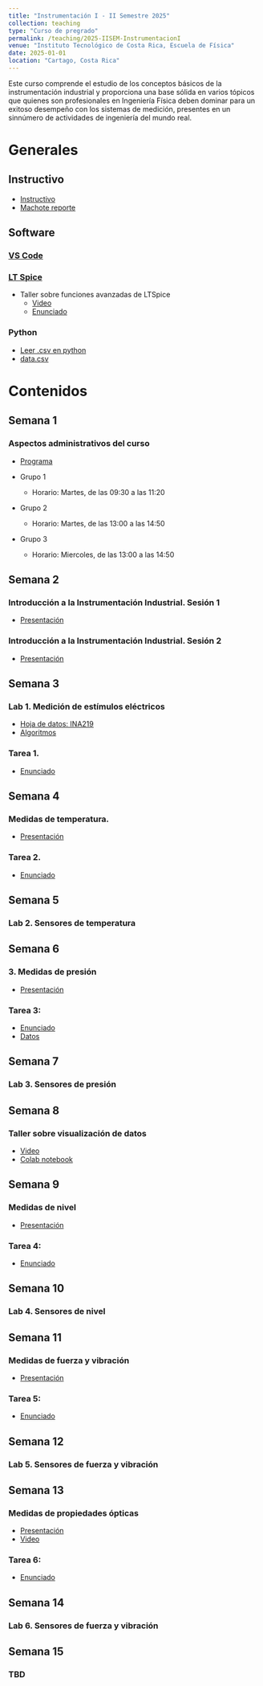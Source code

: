 ```yaml
---
title: "Instrumentación I - II Semestre 2025"
collection: teaching
type: "Curso de pregrado"
permalink: /teaching/2025-IISEM-InstrumentacionI
venue: "Instituto Tecnológico de Costa Rica, Escuela de Física"
date: 2025-01-01
location: "Cartago, Costa Rica"
---
```

Este curso comprende el estudio de los conceptos básicos de la instrumentación industrial y proporciona una base sólida en varios tópicos que quienes son profesionales en Ingeniería Física deben dominar para un exitoso desempeño con los sistemas de medición, presentes en un sinnúmero de actividades de ingeniería del mundo real.

# Generales
## Instructivo
* [Instructivo](https://github.com/juanjorojash/instrumentacion_I/blob/master/instructivo/00_instructivo.pdf)
* [Machote reporte](https://github.com/juanjorojash/instrumentacion_I/blob/master/instructivo/reporte.tex)

## Software

### [VS Code](https://code.visualstudio.com/download)
### [LT Spice](https://www.analog.com/en/design-center/design-tools-and-calculators/ltspice-simulator.html)
* Taller sobre funciones avanzadas de LTSpice
   * [Video](https://www.youtube.com/watch?v=zHD7Y2LBVH0)
   * [Enunciado](https://estudianteccr-my.sharepoint.com/:b:/g/personal/prof_juan_rojas_estudiantec_cr/EfXS7vWKRZdGuhqq1opP8FEBYMEAtVKjedhkPwLMo09v0Q?e=YjHzTk)
   
### Python
* [Leer .csv en python](https://colab.research.google.com/drive/1YVJyWnTlSJ3F9WBlO-NQANxnusqROjwX?usp=sharing)
* [data.csv](https://estudianteccr-my.sharepoint.com/:u:/g/personal/prof_juan_rojas_estudiantec_cr/ET9qN1KRqj5Eq4c7srjrPkIB2AyT9_MevsOqnhR0aFeE8w?e=2PGylx)
   
# Contenidos

## Semana 1
### Aspectos administrativos del curso
* [Programa](https://estudianteccr-my.sharepoint.com/:b:/g/personal/prof_juan_rojas_estudiantec_cr/EQVFkz82K1lHmOT_3umZ4XsBtAgky_hNbrUIx1mNGu154g?e=bq4KkL)

* Grupo 1
   * Horario: Martes, de las 09:30 a las 11:20
* Grupo 2
   * Horario: Martes, de las 13:00 a las 14:50
* Grupo 3
   * Horario: Miercoles, de las 13:00 a las 14:50

## Semana 2
### Introducción a la Instrumentación Industrial. Sesión 1
* [Presentación](https://estudianteccr-my.sharepoint.com/:b:/g/personal/prof_juan_rojas_estudiantec_cr/EQdAJYjvaEhMroNYkio9ku4BEX20iHap58oArHoGIT5gXw?e=bZzgfh)

### Introducción a la Instrumentación Industrial. Sesión 2
* [Presentación](https://estudianteccr-my.sharepoint.com/:b:/g/personal/prof_juan_rojas_estudiantec_cr/Ec5JXy17Q5FAkW60xv15trIBdjdaG3Fd-XEphw109JX96w?e=3kF7yh)

## Semana 3

### Lab 1. Medición de estímulos eléctricos
* [Hoja de datos: INA219](https://www.ti.com/lit/ds/symlink/ina219.pdf)
* [Algoritmos](https://github.com/juanjorojash/instrumentacion_I/tree/master/algoritmos/L01)

### Tarea 1. 
* [Enunciado](https://estudianteccr-my.sharepoint.com/:b:/g/personal/prof_juan_rojas_estudiantec_cr/EUqIVmje6itFozSxAuQR-8ABA0w8OqvgGvdAClBRB-T72Q?e=L0qkLj)

## Semana 4

### Medidas de temperatura.
* [Presentación](https://estudianteccr-my.sharepoint.com/:b:/g/personal/prof_juan_rojas_estudiantec_cr/Ed88IgFv1JJFlF11Ptvp-B8B1a-PYg_5mOA5Fd1NSwKdOw?e=o8fkjY)

### Tarea 2. 
* [Enunciado](https://estudianteccr-my.sharepoint.com/:b:/g/personal/prof_juan_rojas_estudiantec_cr/EYwKHsRoPglMkMnXzDuFH2YBhzGzAtbqLTMPM5ecHEor6g?e=Y4PeTW)

## Semana 5

### Lab 2. Sensores de temperatura

## Semana 6

### 3. Medidas de presión
* [Presentación](https://estudianteccr-my.sharepoint.com/:b:/g/personal/prof_juan_rojas_estudiantec_cr/EfRyAQhsU4dAjSUAWhamDVoBM6l8ClwSxgoweDSb746LpA?e=XgCYad)

### Tarea 3: 
* [Enunciado](https://estudianteccr-my.sharepoint.com/:b:/g/personal/prof_juan_rojas_estudiantec_cr/Ec6DSOSBAGVBgWcqJp7HDWQBp2uZwC1XzToAE_DlQVx44A?e=PAOIQd)
* [Datos](https://estudianteccr-my.sharepoint.com/:u:/g/personal/prof_juan_rojas_estudiantec_cr/ES5u-pJPlFNBnMxKUXgPvi0B6mYtfNTDfYd4Du76JagNqA?e=5g6mPB)

## Semana 7

### Lab 3. Sensores de presión

## Semana 8

### Taller sobre visualización de datos

* [Video](https://www.youtube.com/watch?v=0K3tuhN1rJE&t=12s)
* [Colab notebook](https://colab.research.google.com/drive/1haYercJg4Ate2mbFjbSG0pPVMjEMOTsx?usp=sharing)

## Semana 9

### Medidas de nivel
* [Presentación](https://estudianteccr-my.sharepoint.com/:b:/g/personal/prof_juan_rojas_estudiantec_cr/EXYwHhL0y1xNnX3zOtBfaw0BHq6fZdA72Si6iXUrVGk3aA?e=Qxoi9L)

### Tarea 4: 
* [Enunciado](https://estudianteccr-my.sharepoint.com/:b:/g/personal/prof_juan_rojas_estudiantec_cr/EVWTrQYTWAZJj9ArW29HPOUBS_RqVoTUMsjnaooZWMHeow?e=wlSvG3)

## Semana 10

### Lab 4. Sensores de nivel

## Semana 11

### Medidas de fuerza y vibración
* [Presentación](https://estudianteccr-my.sharepoint.com/:b:/g/personal/prof_juan_rojas_estudiantec_cr/EY7NwfFrki5Mmx0ZfizG2cIBfUeB2jGVdrgTYNzII3QM6g?e=piuC56)

### Tarea 5: 
* [Enunciado](https://estudianteccr-my.sharepoint.com/:b:/g/personal/prof_juan_rojas_estudiantec_cr/ETqIF_VW_hxIjYTjjOebjg4B5rrl3iWz9SefTHgDDFkZkw?e=os6cOp)

## Semana 12

### Lab 5. Sensores de fuerza y vibración

## Semana 13

### Medidas de propiedades ópticas 
* [Presentación](https://estudianteccr-my.sharepoint.com/:b:/g/personal/prof_juan_rojas_estudiantec_cr/EWGH3s_jMNZHiMZ7t-FXzxcB7gdJl5j0RAHLHPcy2DbNNg?e=EdZXf9)
* [Video](https://estudianteccr.sharepoint.com/:v:/s/IIS-2021-InstrumentacinI/EY8vgQxjVpVBuShmy3uHs6kBHgFM2bQuhFhaEi96BNKCyQ?e=ovfBXq)

### Tarea 6: 
* [Enunciado](https://estudianteccr-my.sharepoint.com/:b:/g/personal/prof_juan_rojas_estudiantec_cr/EV7n37iejB5DviOEq5QT_30B9-FejHRtQOklDrIyStvIKg?e=tOYXJr)

## Semana 14

### Lab 6. Sensores de fuerza y vibración

## Semana 15

### TBD
